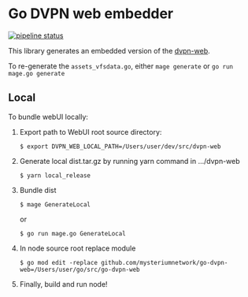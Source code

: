 # Go DVPN web embedder

[![pipeline status](https://gitlab.com/mysteriumnetwork/go-dvpn-web/badges/master/pipeline.svg)](https://gitlab.com/mysteriumneam/go-dvpn-web/-/commits/master)

This library generates an embedded version of the [dvpn-web](https://github.com/mysteriumnetwork/dvpn-web).

To re-generate the `assets_vfsdata.go`, either `mage generate` or `go run mage.go generate`

## Local

To bundle webUI locally:

1)  Export path to WebUI root source directory:
    
    ```console
    $ export DVPN_WEB_LOCAL_PATH=/Users/user/dev/src/dvpn-web
    ```

2) Generate local dist.tar.gz by running yarn command in .../dvpn-web

    ```console
    $ yarn local_release
    ```
   
3) Bundle dist

    ```console
   $ mage GenerateLocal
   ```
   or
   ```console
   $ go run mage.go GenerateLocal
   ```
   
4) In node source root replace module

    ```console
   $ go mod edit -replace github.com/mysteriumnetwork/go-dvpn-web=/Users/user/go/src/go-dvpn-web 
   ```
   
5) Finally, build and run node!